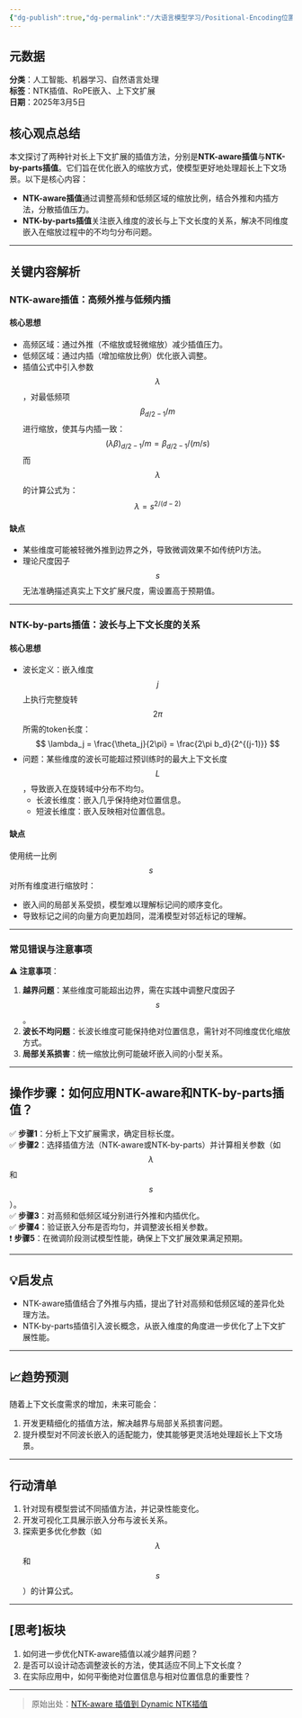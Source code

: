 ```yaml
---
{"dg-publish":true,"dg-permalink":"/大语言模型学习/Positional-Encoding位置编码/NTK插值方法解析与优化：从NTK-aware到NTK-by-parts","dg-home":false,"dg-description":"在此输入笔记的描述","dg-hide":false,"dg-hide-title":false,"dg-show-backlinks":true,"dg-show-local-graph":true,"dg-show-inline-title":true,"dg-pinned":false,"dg-passphrase":"在此输入访问密码","dg-enable-mathjax":false,"dg-enable-mermaid":false,"dg-enable-uml":false,"dg-note-icon":0,"dg-enable-dataview":false,"tags":["NLP"],"permalink":"/大语言模型学习/Positional-Encoding位置编码/NTK插值方法解析与优化：从NTK-aware到NTK-by-parts/","dgShowBacklinks":true,"dgShowLocalGraph":true,"dgShowInlineTitle":true,"dgPassFrontmatter":true,"noteIcon":0,"created":"2025-04-07T17:21:04.000+08:00","updated":"2025-04-13T13:06:02.488+08:00"}
---
```




## 元数据
**分类**：人工智能、机器学习、自然语言处理  
**标签**：NTK插值、RoPE嵌入、上下文扩展  
**日期**：2025年3月5日



## 核心观点总结
本文探讨了两种针对长上下文扩展的插值方法，分别是**NTK-aware插值**与**NTK-by-parts插值**。它们旨在优化嵌入的缩放方式，使模型更好地处理超长上下文场景。以下是核心内容：

- **NTK-aware插值**通过调整高频和低频区域的缩放比例，结合外推和内插方法，分散插值压力。
- **NTK-by-parts插值**关注嵌入维度的波长与上下文长度的关系，解决不同维度嵌入在缩放过程中的不均匀分布问题。

---



## 关键内容解析

### NTK-aware插值：高频外推与低频内插

#### 核心思想
- 高频区域：通过外推（不缩放或轻微缩放）减少插值压力。
- 低频区域：通过内插（增加缩放比例）优化嵌入调整。
- 插值公式中引入参数 $$\lambda$$，对最低频项 $$\beta_{d/2-1}/m$$ 进行缩放，使其与内插一致：
  $$
  (\lambda \beta)_{d/2-1}/m = \beta_{d/2-1}/(m/s)
  $$
  而 $$\lambda$$ 的计算公式为：
  $$
  \lambda = s^{2/(d-2)}
  $$


#### 缺点
- 某些维度可能被轻微外推到边界之外，导致微调效果不如传统PI方法。
- 理论尺度因子 $$s$$ 无法准确描述真实上下文扩展尺度，需设置高于预期值。

---


### NTK-by-parts插值：波长与上下文长度的关系

#### 核心思想
- 波长定义：嵌入维度 $$j$$ 上执行完整旋转 $$2\pi$$ 所需的token长度：
  $$
  \lambda_j = \frac{\theta_j}{2\pi} = \frac{2\pi b_d}{2^{(j-1)}}
  $$
- 问题：某些维度的波长可能超过预训练时的最大上下文长度 $$L$$，导致嵌入在旋转域中分布不均匀。
  - 长波长维度：嵌入几乎保持绝对位置信息。
  - 短波长维度：嵌入反映相对位置信息。


#### 缺点
使用统一比例 $$s$$ 对所有维度进行缩放时：
- 嵌入间的局部关系受损，模型难以理解标记间的顺序变化。
- 导致标记之间的向量方向更加趋同，混淆模型对邻近标记的理解。

---


### 常见错误与注意事项
⚠ **注意事项**：
1. **越界问题**：某些维度可能超出边界，需在实践中调整尺度因子 $$s$$。
2. **波长不均问题**：长波长维度可能保持绝对位置信息，需针对不同维度优化缩放方式。
3. **局部关系损害**：统一缩放比例可能破坏嵌入间的小型关系。

---



## 操作步骤：如何应用NTK-aware和NTK-by-parts插值？
✅ **步骤1**：分析上下文扩展需求，确定目标长度。  
✅ **步骤2**：选择插值方法（NTK-aware或NTK-by-parts）并计算相关参数（如 $$\lambda$$ 和 $$s$$）。  
✅ **步骤3**：对高频和低频区域分别进行外推和内插优化。  
✅ **步骤4**：验证嵌入分布是否均匀，并调整波长相关参数。  
❗ **步骤5**：在微调阶段测试模型性能，确保上下文扩展效果满足预期。

---



## 💡启发点
- NTK-aware插值结合了外推与内插，提出了针对高频和低频区域的差异化处理方法。
- NTK-by-parts插值引入波长概念，从嵌入维度的角度进一步优化了上下文扩展性能。

---



## 📈趋势预测
随着上下文长度需求的增加，未来可能会：
1. 开发更精细化的插值方法，解决越界与局部关系损害问题。
2. 提升模型对不同波长嵌入的适配能力，使其能够更灵活地处理超长上下文场景。

---



## 行动清单
1. 针对现有模型尝试不同插值方法，并记录性能变化。
2. 开发可视化工具展示嵌入分布与波长关系。
3. 探索更多优化参数（如 $$\lambda$$ 和 $$s$$）的计算公式。

---



## [思考]板块
1. 如何进一步优化NTK-aware插值以减少越界问题？
2. 是否可以设计动态调整波长的方法，使其适应不同上下文长度？
3. 在实际应用中，如何平衡绝对位置信息与相对位置信息的重要性？

---

> 原始出处：[NTK-aware 插值到 Dynamic NTK插值](原文链接)
